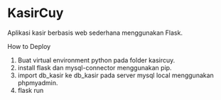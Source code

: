 # KasirCuy
Aplikasi kasir berbasis web sederhana menggunakan Flask.

How to Deploy
1. Buat virtual environment python pada folder kasircuy.
2. install flask dan mysql-connector menggunakan pip.
3. import db_kasir ke db_kasir pada server mysql local menggunakan phpmyadmin.
4. flask run
